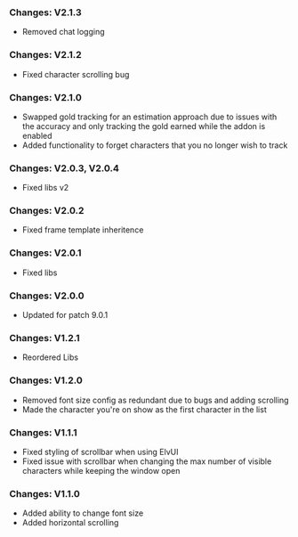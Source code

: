 ### Changes: V2.1.3
- Removed chat logging

### Changes: V2.1.2
- Fixed character scrolling bug

### Changes: V2.1.0
- Swapped gold tracking for an estimation approach due to issues with the accuracy and only tracking the gold earned while the addon is enabled
- Added functionality to forget characters that you no longer wish to track

### Changes: V2.0.3, V2.0.4
- Fixed libs v2

### Changes: V2.0.2
- Fixed frame template inheritence

### Changes: V2.0.1
- Fixed libs

### Changes: V2.0.0
- Updated for patch 9.0.1

### Changes: V1.2.1
- Reordered Libs

### Changes: V1.2.0
- Removed font size config as redundant due to bugs and adding scrolling
- Made the character you're on show as the first character in the list

### Changes: V1.1.1
- Fixed styling of scrollbar when using ElvUI
- Fixed issue with scrollbar when changing the max number of visible characters while keeping the window open

### Changes: V1.1.0
- Added ability to change font size
- Added horizontal scrolling